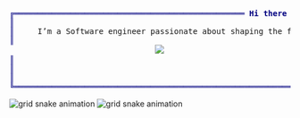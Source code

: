 <p align="center">
<pre style="font-family:Menlo,'DejaVu Sans Mono',consolas,'Courier New',monospace">
<span style="display: inline-flex; align-items: center; color: #000080; font-weight: bold">╔═════════════════════════════════════════════════ Hi there ══════════════════════════════════════════════╗</span>
<span style="display: inline-flex; align-items: center; color: #000080; font-weight: bold">║</span>                                                                                                         <span style="color: #000080; text-decoration-color: #000080">║</span>
<span style="display: inline-flex; align-items: center; color: #000080; font-weight: bold">║</span>     I’m a Software engineer passionate about shaping the future of tech with innovative solutions       <span style="color: #000080; text-decoration-color: #000080">║</span>
<span style="display: inline-flex; align-items: center; color: #000080; font-weight: bold">║</span>                                                                                                         <span style="color: #000080; text-decoration-color: #000080">║</span>
<span style="display: inline-flex; align-items: center; color: #000080; font-weight: bold"></span>                               <a href="https://skillicons.dev"><img src="https://skillicons.dev/icons?i=debian,bash,cpp,cmake,py,docker,git,jenkins,azure,gcp,workers,nginx&perline=6" /></a>
<span style="display: inline-flex; align-items: center; color: #000080; font-weight: bold">║</span>                                                                                                         <span style="color: #000080; text-decoration-color: #000080">║</span>
<span style="display: inline-flex; align-items: center; color: #000080; font-weight: bold">║</span>                                                                                                         <span style="color: #000080; text-decoration-color: #000080">║</span>         
<span style="display: inline-flex; align-items: center; color: #000080; font-weight: bold">║</span>                                                                                                         <span style="color: #000080; text-decoration-color: #000080">║</span>
<span style="display: inline-flex; align-items: center; color: #000080; font-weight: bold">╚═════════════════════════════════════════════════════════════════════════════════════════════════════════╝</span>
</pre>
</p>

![grid snake animation](https://raw.githubusercontent.com/ricocf/ricocf/output/github-contribution-grid-snake-dark.svg#gh-dark-mode-only)
![grid snake animation](https://raw.githubusercontent.com/ricocf/ricocf/output/github-contribution-grid-snake.svg#gh-light-mode-only)
